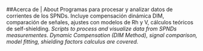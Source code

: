 ##Acerca de | About
Programas para procesar y analizar datos de corrientes de los SPNDs. Incluye compensación dinámica DIM, comparación de señales, ajustes con modelos de Rh y V, cálculos teóricos de self-shielding. 
_Scripts to process and visualize data from SPNDs measurementes. Dynamic Compensation (DIM Method), signal comparison, model fitting, shielding factors calculus are covered._
